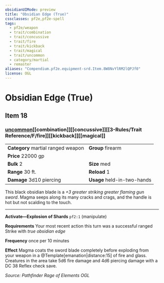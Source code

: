```yaml
---
obsidianUIMode: preview
title: "Obsidian Edge (True)"
cssclasses: pf2e,pf2e-spell
tags:
  - pf2e/weapon
  - trait/combination
  - trait/concussive
  - trait/fire
  - trait/kickback
  - trait/magical
  - trait/uncommon
  - category/martial
  - remaster
aliases: "Compendium.pf2e.equipment-srd.Item.8W8NvYlRM2lQPJf0"
license: OGL
---
```

# Obsidian Edge (True)
## Item 18
### [uncommon](uncommon.md "Uncommon Rarity Trait")[[combination]][[concussive]][[3-Rules/Trait Reference/F/fire]][[kickback]][[magical]]

|  |  |
| -- | -- |
| **Category** martial ranged weapon | **Group** firearm |
| **Price** 22000 gp |  |
| **Bulk** 2 | **Size** med |
|**Range** 30 ft.| **Reload** 1|
| **Damage** 3d10 piercing  | **Usage** held-in-two-hands |



This black obsidian blade is a _+3 greater striking greater flaming gun sword_. Magma seeps along its many cracks and crags, and the handle is hot but not scalding to the touch.

* * *

**Activate—Explosion of Shards** `pf2:1` (manipulate)

**Requirements** Your most recent action this turn was a successful ranged Strike with _true obsidian edge_

**Frequency** once per 10 minutes

**Effect** Magma coats the sword blade completely before exploding from your weapon in a @Template\[emanation|distance:15\] of fire and glass. Creatures in the area take 5d6 fire damage and 4d6 piercing damage with a DC 38 Reflex check save.

*Source: Pathfinder Rage of Elements*
*OGL*